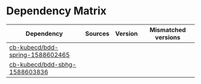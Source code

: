 # Dependency Matrix

Dependency | Sources | Version | Mismatched versions
---------- | ------- | ------- | -------------------
[cb-kubecd/bdd-spring-1588602465](https://github.com/cb-kubecd/bdd-spring-1588602465.git) |  | []() | 
[cb-kubecd/bdd-sbhg-1588603836](https://github.com/cb-kubecd/bdd-sbhg-1588603836.git) |  | []() | 
